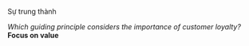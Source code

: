Sự trung thành

*Which guiding principle considers the importance of customer loyalty?*
**Focus on value**
